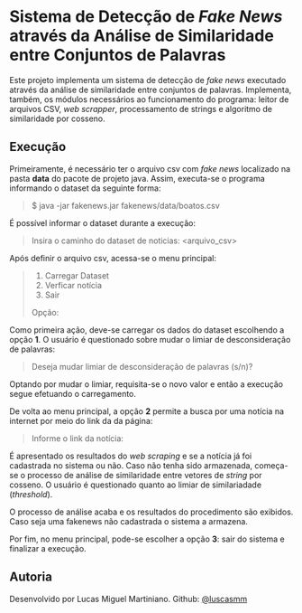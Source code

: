 # Sistema de Detecção de *Fake News* através da Análise de Similaridade entre Conjuntos de Palavras

Este projeto implementa um sistema de detecção de *fake news* executado através da análise de similaridade entre conjuntos de palavras. Implementa, também, os módulos necessários ao funcionamento do programa: leitor de arquivos CSV, *web scrapper*, processamento de strings e algoritmo de similaridade por cosseno.

## Execução

Primeiramente, é necessário ter o arquivo csv com *fake news* localizado na pasta **data** do pacote de projeto java. Assim, executa-se o programa informando o dataset da seguinte forma:
> $ java -jar fakenews.jar fakenews/data/boatos.csv

É possível informar o dataset durante a execução:
> Insira o caminho do dataset de noticias: <arquivo_csv>

Após definir o arquivo csv, acessa-se o menu principal: 
>1. Carregar Dataset
>2. Verficar notícia
>3. Sair
>
>Opção:

Como primeira ação, deve-se carregar os dados do dataset escolhendo a opção **1**. O usuário é questionado sobre mudar o limiar de desconsideração de palavras:
>Deseja mudar limiar de desconsideração de palavras (s/n)?

Optando por mudar o limiar, requisita-se o novo valor e então a execução segue efetuando o carregamento.

De volta ao menu principal, a opção **2** permite a busca por uma notícia na internet por meio do link da da página:
>Informe o link da notícia:

É apresentado os resultados do *web scraping* e se a notícia já foi cadastrada no sistema ou não. Caso não tenha sido armazenada, começa-se o processo de análise de similaridade entre vetores de *string* por cosseno. O usuário é questionado quanto ao limiar de similariadade (*threshold*).

O processo de análise acaba e os resultados do procedimento são exibidos. Caso seja uma fakenews não cadastrada o sistema a armazena.

Por fim, no menu principal, pode-se escolher a opção **3**: sair do sistema e finalizar a execução.

## Autoria

Desenvolvido por Lucas Miguel Martiniano.
Github: [@luscasmm](https://github.com/luscasmm)
